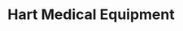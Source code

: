 ---
title: "Hart Medical Equipment"
url: /bowling-green/hart-medical-equipment/
shop: medical supply
---